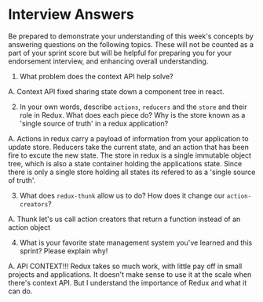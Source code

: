 # Interview Answers
Be prepared to demonstrate your understanding of this week's concepts by answering questions on the following topics. These will not be counted as a part of your sprint score but will be helpful for preparing you for your endorsement interview, and enhancing overall understanding.

1. What problem does the context API help solve?

A. Context API fixed sharing state down a component tree in react.

2. In your own words, describe `actions`, `reducers` and the `store` and their role in Redux. What does each piece do? Why is the store known as a 'single source of truth' in a redux application?

A. Actions in redux carry a payload of information from your application to update store. Reducers take the current state, and an action that has been fire to excute the new state. The store in redux is a single immutable object tree, which is also a state container holding the applications state. Since there is only a single store holding all states its refered to as a 'single source of truth'.

3. What does `redux-thunk` allow us to do? How does it change our `action-creators`?

A. Thunk let's us call action creators that return a function instead of an action object

4. What is your favorite state management system you've learned and this sprint? Please explain why!

A. API CONTEXT!!! Redux takes so much work, with little pay off in small projects and applications. It doesn't make sense to use it at the scale when there's context API. But I understand the importance of Redux and what it can do.